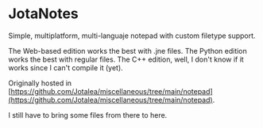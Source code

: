 # JotaNotes
Simple, multiplatform, multi-languaje notepad with custom filetype support.

The Web-based edition works the best with .jne files.
The Python edition works the best with regular files.
The C++ edition, well, I don't know if it works since I can't compile it (yet).

Originally hosted in [https://github.com/Jotalea/miscellaneous/tree/main/notepad](https://github.com/Jotalea/miscellaneous/tree/main/notepad).

I still have to bring some files from there to here.
